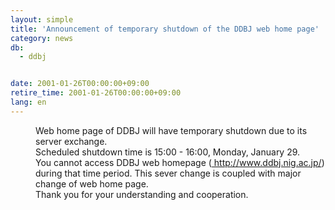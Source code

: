 ```yaml
---
layout: simple
title: 'Announcement of temporary shutdown of the DDBJ web home page'
category: news
db:
  - ddbj


date: 2001-01-26T00:00:00+09:00
retire_time: 2001-01-26T00:00:00+09:00
lang: en
---
```


<dd>Web home page of DDBJ will have temporary shutdown due to its server exchange.<br>
<dd>Scheduled shutdown time is 15:00 - 16:00, Monday, January 29.<br>
<dd>You cannot access DDBJ web homepage (<a href="/"> http://www.ddbj.nig.ac.jp/</a>) during that time period. This sever change is coupled with major change of web home page.<br>
<dd>Thank you for your understanding and cooperation.</dd>
</dd>
</dd>
</dd>

